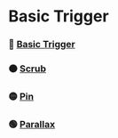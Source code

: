 # Basic Trigger

### 🔴 [Basic Trigger](<https://github.com/YeoDaSeul4355/GSAP-scrollTrigger/tree/main/scrollTrigger-started/02.Advanced%20Trigger/2-1.Proxy()>)

### 🟠 [Scrub](<https://github.com/YeoDaSeul4355/GSAP-scrollTrigger/tree/main/scrollTrigger-started/02.Advanced%20Trigger/2-1.Proxy()>)

### 🟡 [Pin](<https://github.com/YeoDaSeul4355/GSAP-scrollTrigger/tree/main/scrollTrigger-started/02.Advanced%20Trigger/2-1.Proxy()>)

### 🟢 [Parallax](<https://github.com/YeoDaSeul4355/GSAP-scrollTrigger/tree/main/scrollTrigger-started/02.Advanced%20Trigger/2-1.Proxy()>)
